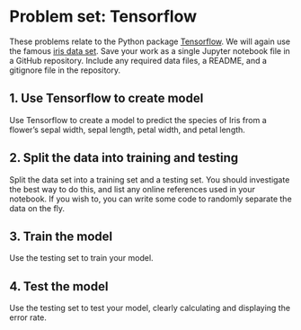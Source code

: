# Problem set: Tensorflow

These problems relate to the Python package [Tensorflow](https://www.tensorflow.org/). We will again use the famous [iris data set](https://en.wikipedia.org/wiki/Iris_flower_data_set). Save your work as a single Jupyter notebook file in a GitHub repository. Include any required data files, a README, and a gitignore file in the repository.

## 1. Use Tensorflow to create model

Use Tensorflow to create a model to predict the species of Iris from a flower’s sepal width, sepal length, petal width, and petal length.

## 2. Split the data into training and testing

Split the data set into a training set and a testing set. You should investigate the best way to do this, and list any online references used in your notebook. If you wish to, you can write some code to randomly separate the data on the fly.

## 3. Train the model

Use the testing set to train your model.

## 4. Test the model

Use the testing set to test your model, clearly calculating and displaying the error rate.
